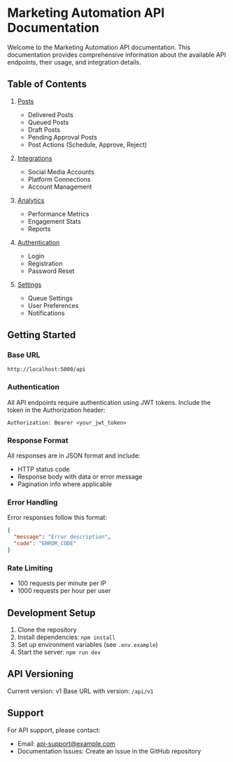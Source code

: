 # Marketing Automation API Documentation

Welcome to the Marketing Automation API documentation. This documentation provides comprehensive information about the available API endpoints, their usage, and integration details.

## Table of Contents

1. [Posts](./posts.md)
   - Delivered Posts
   - Queued Posts
   - Draft Posts
   - Pending Approval Posts
   - Post Actions (Schedule, Approve, Reject)

2. [Integrations](./integrations.md)
   - Social Media Accounts
   - Platform Connections
   - Account Management

3. [Analytics](./analytics.md)
   - Performance Metrics
   - Engagement Stats
   - Reports

4. [Authentication](./auth.md)
   - Login
   - Registration
   - Password Reset

5. [Settings](./settings.md)
   - Queue Settings
   - User Preferences
   - Notifications

## Getting Started

### Base URL
```
http://localhost:5000/api
```

### Authentication
All API endpoints require authentication using JWT tokens. Include the token in the Authorization header:
```
Authorization: Bearer <your_jwt_token>
```

### Response Format
All responses are in JSON format and include:
- HTTP status code
- Response body with data or error message
- Pagination info where applicable

### Error Handling
Error responses follow this format:
```json
{
  "message": "Error description",
  "code": "ERROR_CODE"
}
```

### Rate Limiting
- 100 requests per minute per IP
- 1000 requests per hour per user

## Development Setup

1. Clone the repository
2. Install dependencies: `npm install`
3. Set up environment variables (see `.env.example`)
4. Start the server: `npm run dev`

## API Versioning

Current version: v1
Base URL with version: `/api/v1`

## Support

For API support, please contact:
- Email: api-support@example.com
- Documentation Issues: Create an issue in the GitHub repository
